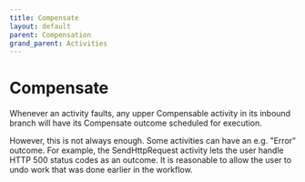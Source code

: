 ```yaml
---
title: Compensate
layout: default
parent: Compensation
grand_parent: Activities
---
```


# Compensate

Whenever an activity faults, any upper Compensable activity in its inbound branch will have its Compensate outcome scheduled for execution.

However, this is not always enough. Some activities can have an e.g. "Error" outcome. For example, the SendHttpRequest activity lets the user handle HTTP 500 status codes as an outcome. It is reasonable to allow the user to undo work that was done earlier in the workflow.
